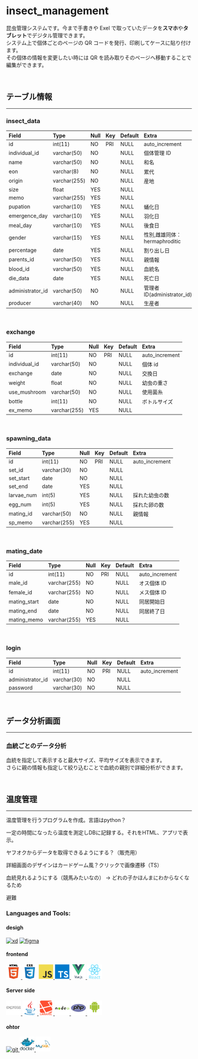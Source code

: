 # insect_management

昆虫管理システムです。今まで手書きや Exel で取っていたデータを**スマホ**や**タブレット**でデジタル管理できます。<br>
システム上で個体ごとのページの QR コードを発行、印刷してケースに貼り付けます。<br>
その個体の情報を変更したい時には QR を読み取りそのページへ移動することで編集ができます。

<br>

## テーブル情報

<hr>

### insect_data

| Field            | Type         | Null | Key | Default | Extra                         |
| :--------------- | :----------- | :--- | :-- | :------ | :---------------------------- |
| id               | int(11)      | NO   | PRI | NULL    | auto_increment                |
| individual_id    | varchar(50)  | NO   |     | NULL    | 個体管理 ID                   |
| name             | varchar(50)  | NO   |     | NULL    | 和名                          |
| eon              | varchar(8)   | NO   |     | NULL    | 累代                          |
| origin           | varchar(255) | NO   |     | NULL    | 産地                          |
| size             | float        | YES  |     | NULL    |                               |
| memo             | varchar(255) | YES  |     | NULL    |                               |
| pupation         | varchar(10)  | YES  |     | NULL    | 蛹化日                        |
| emergence_day    | varchar(10)  | YES  |     | NULL    | 羽化日                        |
| meal_day         | varchar(10)  | YES  |     | NULL    | 後食日                        |
| gender           | varchar(15)  | YES  |     | NULL    | 性別,雌雄同体：hermaphroditic |
| percentage       | date         | YES  |     | NULL    | 割り出し日                    |
| parents_id       | varchar(50)  | YES  |     | NULL    | 親情報                        |
| blood_id         | varchar(50)  | YES  |     | NULL    | 血統名                        |
| die_data         | date         | YES  |     | NULL    | 死亡日                        |
| administrator_id | varchar(50)  | NO   |     | NULL    | 管理者 ID(administrator_id)   |
| producer         | varchar(40)  | NO   |     | NULL    | 生産者                        |

<br>

### exchange

| Field         | Type         | Null | Key | Default | Extra          |
| :------------ | :----------- | :--- | :-- | :------ | :------------- |
| id            | int(11)      | NO   | PRI | NULL    | auto_increment |
| individual_id | varchar(50)  | NO   |     | NULL    | 個体 id        |
| exchange      | date         | NO   |     | NULL    | 交換日         |
| weight        | float        | NO   |     | NULL    | 幼虫の重さ     |
| use_mushroom  | varchar(50)  | NO   |     | NULL    | 使用菌糸       |
| bottle        | int(11)      | NO   |     | NULL    | ボトルサイズ   |
| ex_memo       | varchar(255) | YES  |     | NULL    |                |

<br>

### spawning_data

| Field      | Type         | Null | Key | Default | Extra          |
| :--------- | :----------- | :--- | :-- | :------ | :------------- |
| id         | int(11)      | NO   | PRI | NULL    | auto_increment |
| set_id     | varchar(30)  | NO   |     | NULL    |                |
| set_start  | date         | NO   |     | NULL    |                |
| set_end    | date         | YES  |     | NULL    |                |
| larvae_num | int(5)       | YES  |     | NULL    | 採れた幼虫の数 |
| egg_num    | int(5)       | YES  |     | NULL    | 採れた卵の数   |
| mating_id  | varchar(50)  | NO   |     | NULL    | 親情報         |
| sp_memo    | varchar(255) | YES  |     | NULL    |                |

<br>

### mating_date

| Field        | Type         | Null | Key | Default | Extra          |
| :----------- | :----------- | :--- | :-- | :------ | :------------- |
| id           | int(11)      | NO   | PRI | NULL    | auto_increment |
| male_id      | varchar(255) | NO   |     | NULL    | オス個体 ID    |
| female_id    | varchar(255) | NO   |     | NULL    | メス個体 ID    |
| mating_start | date         | NO   |     | NULL    | 同居開始日     |
| mating_end   | date         | NO   |     | NULL    | 同居終了日     |
| mating_memo  | varchar(255) | YES  |     | NULL    |                |

<br>

### login

| Field            | Type        | Null | Key | Default | Extra          |
| :--------------- | :---------- | :--- | :-- | :------ | :------------- |
| id               | int(11)     | NO   | PRI | NULL    | auto_increment |
| administrator_id | varchar(30) | NO   |     | NULL    |                |
| password         | varchar(30) | NO   |     | NULL    |                |

<br>

## データ分析画面

<hr>

### 血統ごとのデータ分析

血統を指定して表示すると最大サイズ、平均サイズを表示できます。<br>さらに親の情報も指定して絞り込むことで血統の親別で詳細分析ができます。

<br>

<h2>温度管理</h2>

<hr>

<p>温度管理を行うプログラムを作成。言語はpython？</p>
<p>一定の時間になったら温度を測定しDBに記録する。それをHTML、アプリで表示。</p>

<p>ヤフオクからデータを取得できるようにする？（販売用）</p>

<p>詳細画面のデザインはカードゲーム風？クリックで画像遷移（TS）</p>

血統見れるようにする（競馬みたいなの）
→ どれの子かほんまにわからなくなるため

<p>避難</p>
<h3 align="left">Languages and Tools:</h3>
<p align="left">
<h4>desigh</h4>
<a href="https://www.adobe.com/products/xd.html" target="_blank" rel="noreferrer"> <img src="https://cdn.worldvectorlogo.com/logos/adobe-xd.svg" alt="xd" width="40" height="40"/></a>
<a href="https://www.figma.com/" target="_blank" rel="noreferrer"> <img src="https://www.vectorlogo.zone/logos/figma/figma-icon.svg" alt="figma" width="40" height="40"/> </a>

<h4>frontend</h4>
<a href="https://www.w3.org/html/" target="_blank" rel="noreferrer"> <img src="https://raw.githubusercontent.com/devicons/devicon/master/icons/html5/html5-original-wordmark.svg" alt="html5" width="40" height="40"/> </a>
<a href="https://www.w3schools.com/css/" target="_blank" rel="noreferrer"> <img src="https://raw.githubusercontent.com/devicons/devicon/master/icons/css3/css3-original-wordmark.svg" alt="css3" width="40" height="40"/></a>
<a href="https://developer.mozilla.org/en-US/docs/Web/JavaScript" target="_blank" rel="noreferrer"> <img src="https://raw.githubusercontent.com/devicons/devicon/master/icons/javascript/javascript-original.svg" alt="javascript" width="40" height="40"/> </a>
<a href="https://www.typescriptlang.org/" target="_blank" rel="noreferrer"> <img src="https://raw.githubusercontent.com/devicons/devicon/master/icons/typescript/typescript-original.svg" alt="typescript" width="40" height="40"/> </a>
<a href="https://vuejs.org/" target="_blank" rel="noreferrer"> <img src="https://raw.githubusercontent.com/devicons/devicon/master/icons/vuejs/vuejs-original-wordmark.svg" alt="vuejs" width="40" height="40"/> </a>
<a href="https://reactjs.org/" target="_blank" rel="noreferrer"> <img src="https://raw.githubusercontent.com/devicons/devicon/master/icons/react/react-original-wordmark.svg" alt="react" width="40" height="40"/> </a>

<h4>Server side</h4>
 <a href="https://expressjs.com" target="_blank" rel="noreferrer"> <img src="https://raw.githubusercontent.com/devicons/devicon/master/icons/express/express-original-wordmark.svg" alt="express" width="40" height="40"/> </a>  <a href="https://www.java.com" target="_blank" rel="noreferrer"> <img src="https://raw.githubusercontent.com/devicons/devicon/master/icons/java/java-original.svg" alt="java" width="40" height="40"/> </a> <a href="https://laravel.com/" target="_blank" rel="noreferrer"> <img src="https://raw.githubusercontent.com/devicons/devicon/master/icons/laravel/laravel-plain-wordmark.svg" alt="laravel" width="40" height="40"/> </a>  <a href="https://nodejs.org" target="_blank" rel="noreferrer"> <img src="https://raw.githubusercontent.com/devicons/devicon/master/icons/nodejs/nodejs-original-wordmark.svg" alt="nodejs" width="40" height="40"/> </a> <a href="https://www.php.net" target="_blank" rel="noreferrer"> <img src="https://raw.githubusercontent.com/devicons/devicon/master/icons/php/php-original.svg" alt="php" width="40" height="40"/> </a>
<a href="https://developer.android.com" target="_blank" rel="noreferrer"> <img src="https://raw.githubusercontent.com/devicons/devicon/master/icons/android/android-original-wordmark.svg" alt="android" width="40" height="40"/></a>

<h4>ohtor</h4>
<a href="https://git-scm.com/" target="_blank" rel="noreferrer"> <img src="https://www.vectorlogo.zone/logos/git-scm/git-scm-icon.svg" alt="git" width="40" height="40"/></a><a href="https://www.docker.com/" target="_blank" rel="noreferrer"> <img src="https://raw.githubusercontent.com/devicons/devicon/master/icons/docker/docker-original-wordmark.svg" alt="docker" width="40" height="40"/></a><a href="https://www.mysql.com/" target="_blank" rel="noreferrer"> <img src="https://raw.githubusercontent.com/devicons/devicon/master/icons/mysql/mysql-original-wordmark.svg" alt="mysql" width="40" height="40"/></a>
